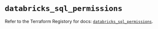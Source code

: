 # `databricks_sql_permissions`

Refer to the Terraform Registory for docs: [`databricks_sql_permissions`](https://registry.terraform.io/providers/databricks/databricks/1.19.0/docs/resources/sql_permissions).
